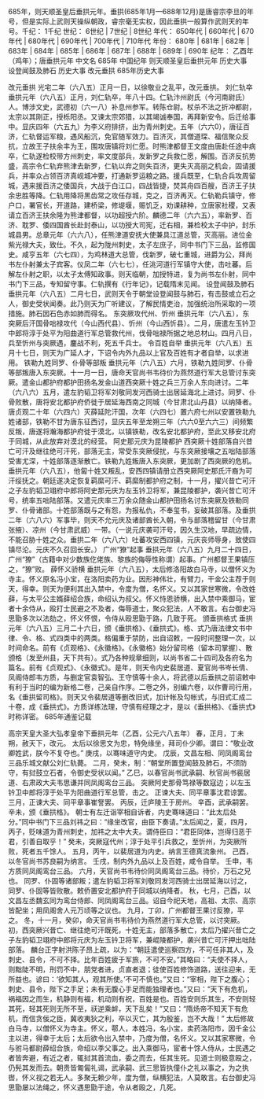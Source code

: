 685年，则天顺圣皇后垂拱元年。垂拱(685年1月—688年12月)是唐睿宗李旦的年号，但是实际上武则天操纵朝政，睿宗毫无实权，因此垂拱一般算作武则天的年号。千纪： 1千纪 世纪： 6世纪 | 7世纪 | 8世纪 年代： 650年代 | 660年代 | 670年代 | 680年代 | 690年代 | 700年代 | 710年代 年份： 680年 | 681年 | 682年 | 683年 | 684年 | 685年 | 686年 | 687年 | 688年 | 689年 | 690年 纪年： 乙酉年（鸡年）；唐垂拱元年
中文名
685年
中国纪年
则天顺圣皇后垂拱元年
历史大事
设登闻鼓及肺石
历史大事
改元垂拱
685年历史大事

改元垂拱
光宅二年（六八五）正月一日，以徐敬业之乱平，改元垂拱。
刘仁轨卒
垂拱元年（六八五）正月，刘仁轨卒，年八十四。仁轨汴州尉氏（今河南尉氏）人。博涉文史，武德初（六一八）补息州参军。转陈仓尉。杖杀不法之折冲都尉，太宗以其刚正，授栎阳丞。又谏太宗郊猎，以其竭诚奉国，再拜新安令。后迁给事中。显庆四年（六五九）为李义府排挤，出为青州刺史。五年（六六0），唐征百济，仁轨督运军粮，遇风船沉，免官随军效力。百济灭，其僧道琛、福信聚众反抗，立故王子扶余丰为王，围攻唐镇将刘仁愿。时熊津都督王文度由唐赴任途中病卒，仁轨遂检校带方州刺史，率文度部兵，发新罗之兵救仁愿，解围。百济反抗势盛，高宗令仁轨弃熊津去新罗，仁轨以弃之则失百济，更失灭高丽之机会，固请援兵，并率众占领百济真岘城冲要，打通新罗运粮之路。援兵既至，仁轨合兵攻周留城，遇来援百济之倭国兵，大战于白江口，四战皆捷，焚其舟四百艘，百济王子扶余忠胜等降。仁轨用降将黑齿常之攻任存城，克之，百济再灭。仁轨勒兵镇守，修户口，署官长，开道路，建桥梁，修堤堰，赈饥乏，劝课耕种，立唐家社稷，又表请立百济王扶余隆为熊津都督，以功超授六阶。麟德二年（六六五），率新罗、百济、耽罗、倭四国酋长赴封泰山，以功授大司宪，迁右相，兼检校太子中护，封乐城县男。总章元年（六六八），任熊津道安抚大使兼具江道总管，灭高丽。进位金紫光禄大夫，致仕。不久，起为陇州刺史，太子左庶子，同中书门下三品，监修国史。咸亨五年（六七四），为鸡林道大总管，伐新罗，破七重城，进爵为公，拜尚书左仆射兼太子宾客。仪凤二年（六七七），任洮河道行军镇守大使，击吐蕃。后解左仆射之职，以太子太傅知政事。则天临朝，加授特进，复为尚书左仆射，同中书门下三品，专知留守事。仁轨撰有《行年记》，记载隋末见闻。
设登闻鼓及肺石
垂拱元年（六八五）二月七日，武则天令于朝堂设登闻鼓与肺石，有击鼓或立石之人，御史受状闻奏。此乃则天为广听建议，了解民情吏治，加强统治所采取的一项措施。肺石因石色赤如肺而得名。
东突厥攻代州、忻州
垂拱元年（六八五），东突厥后汗国骨咄禄攻代（今山西代县）、忻州（今山西忻县）。二月，唐遣左玉钤卫中郎将淳于处平为阳曲道行军总管救代州，伐骨咄禄所据之地总材山。四月八日，兵至忻州与突厥遇，鏖战不利，死五千兵士。
令百姓自举
垂拱元年（六八五）五月十七日，则天为广延人才，下诏令内外九品以上官及百姓有才者自举，以求进用。
铁勒九姓同罗、仆骨等部叛
垂拱元年（六八五）六月，铁勒九姓同罗、仆骨等部叛唐入东突厥。十一月一日，唐命天官尚书韦待价为燕然道行军大总管讨东突厥。遣金山都护府都护田扬名发金山道西突厥十姓之兵三万余人东向进讨。二年（六八六）五月，遣左豹韬卫将军刘敬同发河西骑士出居延海北上进讨。同罗、仆骨败散，唐将安北都护府侨徙于居延海西南之同城（今甘肃北山丹县）以纳降者。唐贞观二十年（六四六）灭薛延陀汗国，次年（六四七）置六府七州以安置铁勒九姓诸部，铁勒不甘为唐东征西讨，显庆五年至龙朔三年（六六0至六六三）间频繁反叛，唐遂将瀚海都护府徙于漠北，以镇铁勒，改名安北都护府，至此又移安北府于同城，从此放弃对漠北的经营。
阿史那元庆为昆陵都护
西突厥十姓部落自兴昔亡可汗及继往绝可汗死，部落无主，常受东突厥侵扰，与东突厥接壤之五咄陆部落受害尤深，十姓部落逐渐散亡。铁勒九姓叛唐入东突厥，更加剧了西突厥的危机。垂拱元年（六八五），他匐十姓又叛乱，安西四镇请册立西突厥阿史那氏汗裔为可汗绥抚之。朝廷遂决定恢复羁縻可汗、羁縻制都护府之制，十一月，擢兴昔亡可汗之子左豹韬卫翊府中郎将阿史那元庆为左玉钤卫将军，兼昆陵都护，袭兴昔亡可汗号，统率五咄陆部落。又遣元庆率三万余众随金山都护田扬名讨东突厥及铁勒同罗、仆骨诸部。十姓部落既与之有怨，为报私仇，不奉玺书，妄破其部落。及垂拱二年（六八六）军事毕，则天不允元庆及诸部酋长入朝，令与部落稽留甘（今甘肃张掖）、凉州（今甘肃武威）一带。（一说元庆袭可汗号，因久生汉地，早疏边情，不能召胁十姓之众。垂拱二年（六八六）吐蕃攻安西四镇，元庆丧师辱身，致使四镇尽沦。元庆不久召回长安。）
广州“獠”起事
垂拱元年（六八五）九月二十四日，广州“獠”（古籍中对少数族仡佬族、黎族的侮辱性称谓）起事。广州都督王果镇压之，“獠”败。
薛怀义骄横
垂拱元年（六八五），太后修洛阳故白马寺，以僧怀义为寺主。怀义原名冯小宝，在洛阳卖药为业。因形神伟壮，有臂力，干金公主荐于则天，得幸。则天为便利其出入禁中，令度为僧，名怀义。又以其家世寒微，令改姓薛，与太平公主婿薛绍合族，命绍认为叔父。怀义恃恩骄横，出入禁中乘御马，宦者十余侍从，殴打士民避之不及者，侮辱道士，聚众犯法，人不敢言。右台御史冯思勖多次以法劾之，怀义怀恨，令侍从殴思勖于路，几致于死。
颁垂拱格式
垂拱元年（六八五）三月二十六日，颁《垂拱格》、《垂拱式》。格、式乃唐法律文书中律、令、格、式四类中的两类。格偏重于禁防，出自诏敕，一段时间整理一次，以时间命名。前有《贞观格》、《永徽格》。《永徽格》始分留司格（留本司掌握）、散颁格（发至州县，天下共有）。式乃各种规章细则，以尚书省二十四司及各府名为篇名。前有《贞观式》、《永徽式》。是年，则天令内史裴居道、夏官尚书岑长倩、凤阁侍郎韦方质，与删定官袁智弘、王守慎等十余人，将武德以后垂拱之前诏敕中有利于当时的编为新格二卷，己亲自作序。二卷之外，别编六卷，以作曹司行用，名《垂拱留司格》。则天又令裴居道等删改旧式，加计帐及勾帐式，与旧式汇成二十卷，成《垂拱式》。方质详练法理，守慎有经理之才，是以《垂拱格》、《垂拱式》时称详密。
685年通鉴记载

高宗天皇大圣大弘孝皇帝下垂拱元年（乙酉，公元六八五年）
春，正月，丁未朔，赦天下，改元。
太后以徐思文为忠，特免缘坐，拜司仆少卿。谓曰：“敬业改卿姓武，朕今不复夺也。”
庚戌，以骞味道守内史。
戊辰，文昌左相、同凤阁鸾台三品乐城文献公刘仁轨薨。
二月，癸未，制：“朝堂所置登闻鼓及肺石，不须防守，有挝鼓立石者，令御史受状以闻。”
乙巳，以春官尚书武承嗣、秋官尚书裴居道、右肃政大夫韦思谦并同凤阁鸾台三品。
突厥阿史那骨笃禄等数寇边；以左玉钤卫中郎将淳于处平为阳曲道行军总管，击之。
正谏大夫、同平章事沈君谅罢。
三月，正谏大夫、同平章事崔詧罢。
丙辰，迁庐陵王于房州。
辛酉，武承嗣罢。
辛未，颁《垂拱格》。
朝士有左迁诣宰相自诉者，内史骞味道曰：“此太后处分。”同中书门下三品刘祎之曰：“缘坐改官，由臣下奏请。”太后闻之，夏，四月，丙子，贬味道为青州刺史，加祎之太中大夫。谓侍臣曰：“君臣同体，岂得归恶于君，引善自取乎！”
癸未，突厥寇代州；淳于处平引兵救之，至忻州，为突厥所败，死者五千馀人。
五月，丙午，以裴居道为内史。纳言王德真流象州。
己酉，以冬官尚书苏良嗣为纳言。
壬戌，制内外九品以上及百姓，咸令自举。
壬申，韦方质同凤阁鸾台三品。
六月，天官尚书韦待价同凤阁鸾台三品。待价，万石之兄也。
同罗、仆固等诸部叛；遣左豹韬卫将军刘敬同发河西骑士出居延海以讨之，同罗、仆固等皆败散。敕侨置安北都护府于同城以纳降者。
秋，七月，己酉，以文昌左丞魏玄同为鸾台侍郎、同凤阁鸾台三品。诏自今祀天地，高祖、太宗、高宗皆配坐；用凤阁舍人元万顷等之议也。
九月，丁卯，广州都督王果讨反獠，平之。
冬，十一月，癸卯，命天官尚书韦待价为燕然道行军大总管，以讨突厥。初，西突厥兴昔亡、继往绝可汗既死，十姓无主，部落多散亡，太后乃擢兴昔亡之子左豹韬卫翊府中郎将元庆为左玉钤卫将军，兼崐陵都护，袭兴昔亡可汗押出咄陆部落。
麟台正字射洪陈子昂上疏，以为：“朝廷遣使巡察四方，不可任非其人，及刺史、县令，不可不择。比年百姓疲于军旅，不可不安。”其略曰：“夫使不择人，则黜陡不明，刑罚不中，朋党者进，贞直者退；徒使百姓修饰道路，送往迎来，无所益也。谚曰：‘欲知其人，观其所使。’不可不慎也。”又曰：“宰相，陛下之腹心；刺史、县令，陛下之手足；未有无腹心手足而能独理者也。”又曰：“天下有危机，祸福因之而生，机静则有福，机动则有祝，百姓是也。百姓安则乐其生，不安则轻其死，轻其死则无所不至，祆逆乘衅，天下乱矣！”又曰：“隋炀帝不知天下有危机，而信贪佞之臣，冀收夷狄之利，卒以灭亡，其为殷鉴，岂不大哉！”
太后修故白马寺，以僧怀义为寺主。怀义，鄠人，本姓冯，名小宝，卖药洛阳市，因千金公主以进，得幸于太后；太后欲令出入禁中，乃度为僧，名怀义。又以其家寒微，令与驸马都尉薛绍合族，命绍以季父事之。出入乘御马，宦者十馀人侍从，士民遇之者皆奔避，有近之者，辄挝其首流血，委之而去，任其生死。见道士则极意殴之，仍髡其发而去。朝贵皆匍匐礼谒，武承嗣、武三思皆执僮仆之礼以事之，为之执辔，怀义视之若无人。多聚无赖少年，度为僧，纵横犯法，人莫敢言。右台御史冯思勖屡以法绳之，怀义遇思勖于途，令从者殴之，几死。